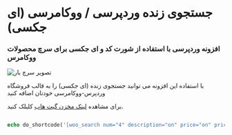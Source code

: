 
# جستجوی زنده وردپرسی / ووکامرسی (ای جکسی)
 
### افزونه وردپرسی با استفاده از شورت کد و ای جکسی برای سرچ محصولات ووکامرس

![تصویر سرچ بار](https://imgurl.ir/uploads/x304940_screenshot.png)

با استفاده این افزونه می توانید جستجوی زنده (ای جکسی) را به قالب فروشگاه وردپرس-ووکامرسی خودتان اضافه کنید


برای مشاهده [لینک مخزن گیت هاب](https://github.com/Motavakel/Ajax-woocommerce-product-search) کلیلک کنید.


```php

echo do_shortcode('[woo_search num="4" description="on" price="on" price="on" cat="on"]');

```
